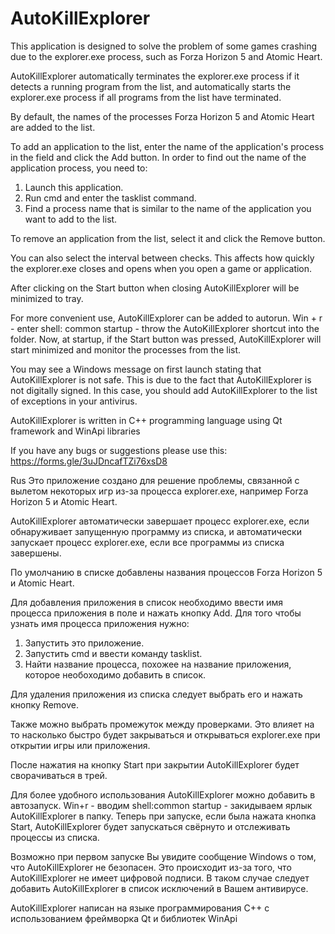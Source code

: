 # AutoKillExplorer
This application is designed to solve the problem of some games crashing due to the explorer.exe process, such as Forza Horizon 5 and Atomic Heart.

AutoKillExplorer automatically terminates the explorer.exe process if it detects a running program from the list, and automatically starts the explorer.exe process if all programs from the list have terminated.

By default, the names of the processes Forza Horizon 5 and Atomic Heart are added to the list.

To add an application to the list, enter the name of the application's process in the field and click the Add button.
In order to find out the name of the application process, you need to:
1. Launch this application.
2. Run cmd and enter the tasklist command.
3. Find a process name that is similar to the name of the application you want to add to the list.

To remove an application from the list, select it and click the Remove button.

You can also select the interval between checks. This affects how quickly the explorer.exe closes and opens when you open a game or application.

After clicking on the Start button when closing AutoKillExplorer will be minimized to tray.

For more convenient use, AutoKillExplorer can be added to autorun. Win + r - enter shell: common startup - throw the AutoKillExplorer shortcut into the folder. Now, at startup, if the Start button was pressed, AutoKillExplorer will start minimized and monitor the processes from the list.

You may see a Windows message on first launch stating that AutoKillExplorer is not safe. This is due to the fact that AutoKillExplorer is not digitally signed. In this case, you should add AutoKillExplorer to the list of exceptions in your antivirus.

AutoKillExplorer is written in C++ programming language using Qt framework and WinApi libraries

If you have any bugs or suggestions please use this: https://forms.gle/3uJDncafTZi76xsD8

Rus
Это приложение создано для решение проблемы, связанной с вылетом некоторых игр из-за процесса explorer.exe, например Forza Horizon 5 и Atomic Heart.

AutoKillExplorer автоматически завершает процесс explorer.exe, если обнаруживает запущенную программу из списка, и автоматически запускает процесс explorer.exe, если все программы из списка завершены.

По умолчанию в списке добавлены названия процессов Forza Horizon 5 и Atomic Heart.

Для добавления приложения в список необходимо ввести имя процесса приложения в поле и нажать кнопку Add. 
Для того чтобы узнать имя процесса приложения нужно: 
1. Запустить это приложение.
2. Запустить cmd и ввести команду tasklist.
3. Найти название процесса, похожее на название приложения, которое необоходимо добавить в список. 

Для удаления приложения из списка следует выбрать его и нажать кнопку Remove.

Также можно выбрать промежуток между проверками. Это влияет на то насколько быстро будет закрываться и открываться explorer.exe при открытии игры или приложения.

После нажатия на кнопку Start при закрытии AutoKillExplorer будет сворачиваться в трей.

Для более удобного использования AutoKillExplorer можно добавить в автозапуск.  Win+r - вводим shell:common startup - закидываем ярлык AutoKillExplorer в папку. Теперь при запуске, если была нажата кнопка Start, AutoKillExplorer будет запускаться свёрнуто и отслеживать процессы из списка.

Возможно при первом запуске Вы увидите сообщение Windows о том, что AutoKillExplorer не безопасен. Это происходит из-за того, что AutoKillExplorer не имеет цифровой подписи. В таком случае следует добавить AutoKillExplorer в список исключений в Вашем антивирусе.

AutoKillExplorer написан на языке программирования C++ с использованием фреймворка Qt и библиотек WinApi
